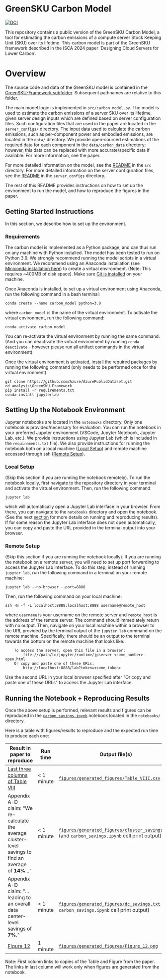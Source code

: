 # GreenSKU Carbon Model

[![DOI](https://zenodo.org/badge/779488355.svg)](https://zenodo.org/doi/10.5281/zenodo.10896254)

This repository contains a public version of the GreenSKU Carbon Model, a tool for estimating the carbon emissions of a compute server Stock Keeping Unit (SKU) over its lifetime. This carbon model is part of the GreenSKU framework described in the ISCA 2024 paper 'Designing Cloud Servers for Lower Carbon'.

# Overview

The source code and data of the GreenSKU model is contained in the [GreenSKU-Framework subfolder](analysis/GreenSKU-Framework). Subsequent pathnames are relative to this folder.

The main model logic is implemented in `src/carbon_model.py`. The model is used to estimate the carbon emissions of a server SKU over its lifetime, given server design inputs which are defined based on server configuration files. Such configuration files that are used in the paper are located in the `server_configs/` directory. The input data used to calculate the carbon emissions, such as per-component power and embodied emissions, are located in the `data/` directory. We provide open-sourced estimations of the required data for each component in the `data/carbon_data` directory; however, this data can be replaced with more accurate/specific data if available. For more information, see the paper.

For more detailed information on the model, see the [README](analysis/GreenSKU-Framework/src/README.md) in the `src` directory. For more detailed information on the server configuration files, see the [README](analysis/GreenSKU-Framework/server_configs/README.md) in the `server_configs` directory.

The rest of this README provides instructions on how to set up the environment to run the model, and how to reproduce the figures in the paper.

## Getting Started Instructions

In this section, we describe how to set up the environment. 

### Requirements

The carbon model is implemented as a Python package, and can thus run on any machine with Python installed. The model has been tested to run on Python 3.9. We strongly recommend running the model scripts in a virtual environment. We recommend using an Anaconda installation (see [Miniconda installation here](https://docs.anaconda.com/free/miniconda/#quick-command-line-install)) to create a virtual environment. (Note: This requires ~400MB of disk space). Make sure [Git is installed](https://git-scm.com/book/en/v2/Getting-Started-Installing-Git) on your machine.

Once Anaconda is installed, to set up a virtual environment using Anaconda, run the following command in a bash terminal:

```
conda create --name carbon_model python=3.9
```

where `carbon_model` is the name of the virtual environment. To activate the virtual environment, run the following command:

```
conda activate carbon_model
```
You can re-activate the virtual environment by running the same command. (And you can deactivate the virtual environment by running `conda deactivate` - however please run all artifact commands in the virtual environment).

Once the virtual environment is activated, install the required packages by running the following command (only needs to be performed once for the virtual environment):

```
git clone https://github.com/Azure/AzurePublicDataset.git
cd analysis\GreenSKU-Framework
pip install -r requirements.txt
conda install jupyterlab
```


## Setting Up the Notebook Environment

Jupyter notebooks are located in the `notebooks` directory. Only one notebook is provided/necessary for evaluation. You can run the notebook in your preferred Jupyter environment (VSCode, Jupyter Notebook, Jupyter Lab, etc.). We provide instructions using Jupyter Lab (which is included in the `requirements.txt` file). We also provide instructions for running the notebook both on a local machine ([Local Setup](#local-setup)) and remote machine accessed through ssh ([Remote Setup](#remote-setup)).

### Local Setup
(Skip this section if you are running the notebook remotely).
To run the notebook locally, first navigate to the repository directory in your terminal and activate the virtual environment. Then, run the following command:

```
jupyter lab
```
which will automatically open a Jupyter Lab interface in your browser. From there, you can navigate to the `notebooks` directory and open the notebook. (See the next [section](#running-the-notebooks--reproducing-results) for more details on running and reproducing results). If for some reason the Jupyter Lab interface does not open automatically, you can copy and paste the URL provided in the terminal output into your browser.


### Remote Setup
(Skip this section if you are running the notebook locally).
If you are running the notebook on a remote server, you will need to set up port forwarding to access the Jupyter Lab interface. To do this step, instead of running `jupyter lab`, run the following command in a terminal on your remote machine:

```
jupyter lab --no-browser --port=8888
```

Then, run the following command on your local machine:

```
ssh -N -f -L localhost:8888:localhost:8888 username@remote_host
```
where `username` is your username on the remote server and `remote_host` is the address of the remote server. The command should immediately return with no output. Then, navigate on your local machine within a browser to the URL provided by the terminal output of the `jupyter lab` command on the remote machine. Specifically, there should be an output to the terminal towards the bottom on the remote machine that looks like:

```
    To access the server, open this file in a browser:
        file:///path/to/jupyter/runtime/jpserver-<some_number>-open.html
    Or copy and paste one of these URLs:
        http://localhost:8888/lab?token=<some_token>
```
Use the second URL in your local browser specified after "Or copy and paste one of these URLs" to access the Jupyter Lab interface.

## Running the Notebook + Reproducing Results

Once the above setup is performed, relevant results and figures can be reproduced in the [`carbon_savings.ipynb`](analysis/GreenSKU-Framework/notebooks/carbon_savings.ipynb) notebook located in the `notebooks/` directory.

Here is a table with figures/results to reproduce and the expected run time to produce each one:

| Result in paper to reproduce | Run time | Output file(s) | 
| --- | --- | --- |
| [Last three columns of Table VIII](analysis/GreenSKU-Framework/figures/paper_figures_original/Table_VIII.csv) | < 1 minute | [`figures/generated_figures/Table_VIII.csv`](analysis/GreenSKU-Framework/figures/generated_figures/Table_VIII.csv) |
| Appendix A-D claim: "We re-calculate the average cluster-level savings to find an average of **14%**..." | < 1 minute | [`figures/generated_figures/cluster_savings.txt`](analysis/GreenSKU-Framework/figures/generated_figures/cluster_savings.txt) (and `carbon_savings.ipynb` cell print output) |
| Appendix A-D claim: "... leading to an overall data center-level savings of **7%**." | < 1 minute | [`figures/generated_figures/dc_savings.txt`](analysis/GreenSKU-Framework/figures/generated_figures/dc_savings.txt) (and `carbon_savings.ipynb` cell print output) |
| [Figure 12](analysis/GreenSKU-Framework/figures/paper_figures_original/Figure_12.png) | 1 minute | [`figures/generated_figures/Figure_12.png`](analysis/GreenSKU-Framework/figures/generated_figures/Table_VIII.csv) |

Note: First column links to copies of the Table and Figure from the paper. The links in last column will work only when figures are generated from the notebook.